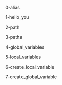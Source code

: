 0-alias

1-hello_you

2-path

3-paths

4-global_variables

5-local_variables

6-create_local_variable

7-create_global_variable
